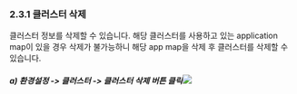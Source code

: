 ### 2.3.1 클러스터 삭제

클러스터 정보를 삭제할 수 있습니다. 해당 클러스터를 사용하고 있는 application map이 있을 경우 삭제가 불가능하니 해당 app map을 삭제 후 클러스터를 삭제할 수 있습니다.

##### a\) 환경설정 -&gt; 클러스터 -&gt; 클러스터 삭제 버튼 클릭![](/assets/클러스터삭제.png)



